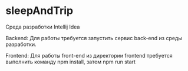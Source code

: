 # sleepAndTrip

Среда разработки Intellij Idea

Backend:
Для работы требуется запустить сервис back-end из среды разработки.

Frontend:
Для работы front-end из директории frontend требуется выполнить команду npm install, затем npm run start
